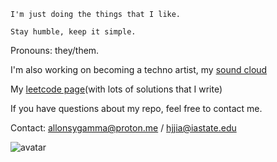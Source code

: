 `I'm just doing the things that I like.`

`Stay humble, keep it simple.`

Pronouns: they/them.

I'm also working on becoming a techno artist, my [sound cloud](https://soundcloud.com/allonsygamma)

My [leetcode page](https://leetcode.com/allonsygamma/)(with lots of solutions that I write)

If you have questions about my repo, feel free to contact me.

Contact: allonsygamma@proton.me / hjjia@iastate.edu

![avatar](http://www.catb.org/hacker-emblem/glider.png)
